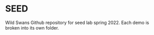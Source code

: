 # SEED
Wild Swans
Github repository for seed lab spring 2022.
Each demo is broken into its own folder.